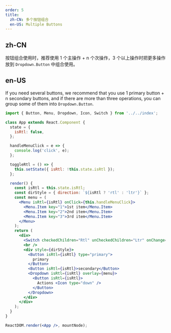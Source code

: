 ```yaml
---
order: 5
title:
  zh-CN: 多个按钮组合
  en-US: Multiple Buttons
---
```


## zh-CN

按钮组合使用时，推荐使用 1 个主操作 + n 个次操作，3 个以上操作时把更多操作放到 `Dropdown.Button` 中组合使用。

## en-US

If you need several buttons, we recommend that you use 1 primary button + n secondary buttons, and if there are more than three operations, you can group some of them into `Dropdown.Button`.

```jsx
import { Button, Menu, Dropdown, Icon, Switch } from '../../index';

class App extends React.Component {
  state = {
    isRtl: false,
  };

  handleMenuClick = e => {
    console.log('click', e);
  };

  toggleRtl = () => {
    this.setState({ isRtl: !this.state.isRtl });
  };

  render() {
    const isRtl = this.state.isRtl;
    const dirStyle = { direction: `${isRtl ? 'rtl' : 'ltr'}` };
    const menu = (
      <Menu isRtl={isRtl} onClick={this.handleMenuClick}>
        <Menu.Item key="1">1st item</Menu.Item>
        <Menu.Item key="2">2nd item</Menu.Item>
        <Menu.Item key="3">3rd item</Menu.Item>
      </Menu>
    );
    return (
      <div>
        <Switch checkedChildren="Rtl" unCheckedChildren="Ltr" onChange={this.toggleRtl} />
        <br />
        <div style={dirStyle}>
          <Button isRtl={isRtl} type="primary">
            primary
          </Button>
          <Button isRtl={isRtl}>secondary</Button>
          <Dropdown isRtl={isRtl} overlay={menu}>
            <Button isRtl={isRtl}>
              Actions <Icon type="down" />
            </Button>
          </Dropdown>
        </div>
      </div>
    );
  }
}

ReactDOM.render(<App />, mountNode);
```
